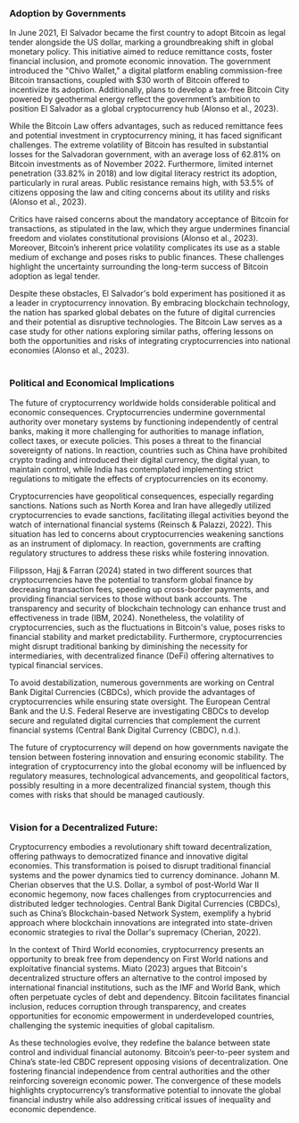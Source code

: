 
<br><br> <!-- Adds extra vertical space -->

### Adoption by Governments

In June 2021, El Salvador became the first country to adopt Bitcoin as legal tender alongside the US dollar, marking a groundbreaking shift in global monetary policy. This initiative aimed to reduce remittance costs, foster financial inclusion, and promote economic innovation. The government introduced the "Chivo Wallet," a digital platform enabling commission-free Bitcoin transactions, coupled with $30 worth of Bitcoin offered to incentivize its adoption. Additionally, plans to develop a tax-free Bitcoin City powered by geothermal energy reflect the government’s ambition to position El Salvador as a global cryptocurrency hub (Alonso et al., 2023).

While the Bitcoin Law offers advantages, such as reduced remittance fees and potential investment in cryptocurrency mining, it has faced significant challenges. The extreme volatility of Bitcoin has resulted in substantial losses for the Salvadoran government, with an average loss of 62.81% on Bitcoin investments as of November 2022. Furthermore, limited internet penetration (33.82% in 2018) and low digital literacy restrict its adoption, particularly in rural areas. Public resistance remains high, with 53.5% of citizens opposing the law and citing concerns about its utility and risks (Alonso et al., 2023).

Critics have raised concerns about the mandatory acceptance of Bitcoin for transactions, as stipulated in the law, which they argue undermines financial freedom and violates constitutional provisions (Alonso et al., 2023). Moreover, Bitcoin’s inherent price volatility complicates its use as a stable medium of exchange and poses risks to public finances. These challenges highlight the uncertainty surrounding the long-term success of Bitcoin adoption as legal tender.

Despite these obstacles, El Salvador's bold experiment has positioned it as a leader in cryptocurrency innovation. By embracing blockchain technology, the nation has sparked global debates on the future of digital currencies and their potential as disruptive technologies. The Bitcoin Law serves as a case study for other nations exploring similar paths, offering lessons on both the opportunities and risks of integrating cryptocurrencies into national economies (Alonso et al., 2023).
<br><br> <!-- Adds extra vertical space -->
### Political and Economical Implications

The future of cryptocurrency worldwide holds considerable political and economic consequences. Cryptocurrencies undermine governmental authority over monetary systems by functioning independently of central banks, making it more challenging for authorities to manage inflation, collect taxes, or execute policies. This poses a threat to the financial sovereignty of nations. In reaction, countries such as China have prohibited crypto trading and introduced their digital currency, the digital yuan, to maintain control, while India has contemplated implementing strict regulations to mitigate the effects of cryptocurrencies on its economy.

Cryptocurrencies have geopolitical consequences, especially regarding sanctions. Nations such as North Korea and Iran have allegedly utilized cryptocurrencies to evade sanctions, facilitating illegal activities beyond the watch of international financial systems (Reinsch & Palazzi, 2022). This situation has led to concerns about cryptocurrencies weakening sanctions as an instrument of diplomacy. In reaction, governments are crafting regulatory structures to address these risks while fostering innovation.

Filipsson, Hajj & Farran (2024) stated in two different sources that cryptocurrencies have the potential to transform global finance by decreasing transaction fees, speeding up cross-border payments, and providing financial services to those without bank accounts. The transparency and security of blockchain technology can enhance trust and effectiveness in trade (IBM, 2024). Nonetheless, the volatility of cryptocurrencies, such as the fluctuations in Bitcoin's value, poses risks to financial stability and market predictability. Furthermore, cryptocurrencies might disrupt traditional banking by diminishing the necessity for intermediaries, with decentralized finance (DeFi) offering alternatives to typical financial services.

To avoid destabilization, numerous governments are working on Central Bank Digital Currencies (CBDCs), which provide the advantages of cryptocurrencies while ensuring state oversight. The European Central Bank and the U.S. Federal Reserve are investigating CBDCs to develop secure and regulated digital currencies that complement the current financial systems  (Central Bank Digital Currency (CBDC), n.d.).

The future of cryptocurrency will depend on how governments navigate the tension between fostering innovation and ensuring economic stability. The integration of cryptocurrency into the global economy will be influenced by regulatory measures, technological advancements, and geopolitical factors, possibly resulting in a more decentralized financial system, though this comes with risks that should be managed cautiously.
<br><br> <!-- Adds extra vertical space -->
### Vision for a Decentralized Future:

Cryptocurrency embodies a revolutionary shift toward decentralization, offering pathways to democratized finance and innovative digital economies. This transformation is poised to disrupt traditional financial systems and the power dynamics tied to currency dominance. Johann M. Cherian observes that the U.S. Dollar, a symbol of post-World War II economic hegemony, now faces challenges from cryptocurrencies and distributed ledger technologies. Central Bank Digital Currencies (CBDCs), such as China’s Blockchain-based Network System, exemplify a hybrid approach where blockchain innovations are integrated into state-driven economic strategies to rival the Dollar's supremacy (Cherian, 2022).

In the context of Third World economies, cryptocurrency presents an opportunity to break free from dependency on First World nations and exploitative financial systems. Miato (2023) argues that Bitcoin's decentralized structure offers an alternative to the control imposed by international financial institutions, such as the IMF and World Bank, which often perpetuate cycles of debt and dependency. Bitcoin facilitates financial inclusion, reduces corruption through transparency, and creates opportunities for economic empowerment in underdeveloped countries, challenging the systemic inequities of global capitalism.

As these technologies evolve, they redefine the balance between state control and individual financial autonomy. Bitcoin’s peer-to-peer system and China’s state-led CBDC represent opposing visions of decentralization. One fostering financial independence from central authorities and the other reinforcing sovereign economic power. The convergence of these models highlights cryptocurrency’s transformative potential to innovate the global financial industry  while also  addressing critical issues of inequality and economic dependence.
